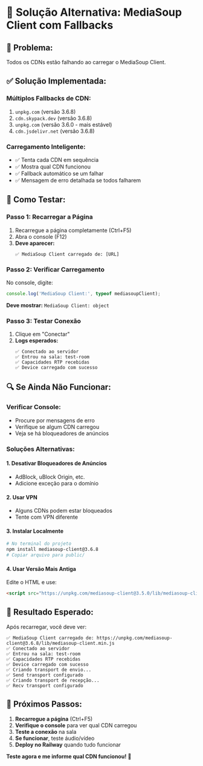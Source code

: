 # 🔧 Solução Alternativa: MediaSoup Client com Fallbacks

## 🚨 **Problema:**
Todos os CDNs estão falhando ao carregar o MediaSoup Client.

## ✅ **Solução Implementada:**

### **Múltiplos Fallbacks de CDN:**
1. `unpkg.com` (versão 3.6.8)
2. `cdn.skypack.dev` (versão 3.6.8)
3. `unpkg.com` (versão 3.6.0 - mais estável)
4. `cdn.jsdelivr.net` (versão 3.6.8)

### **Carregamento Inteligente:**
- ✅ Tenta cada CDN em sequência
- ✅ Mostra qual CDN funcionou
- ✅ Fallback automático se um falhar
- ✅ Mensagem de erro detalhada se todos falharem

## 🧪 **Como Testar:**

### **Passo 1: Recarregar a Página**
1. Recarregue a página completamente (Ctrl+F5)
2. Abra o console (F12)
3. **Deve aparecer:**
   ```
   ✅ MediaSoup Client carregado de: [URL]
   ```

### **Passo 2: Verificar Carregamento**
No console, digite:
```javascript
console.log('MediaSoup Client:', typeof mediasoupClient);
```

**Deve mostrar:** `MediaSoup Client: object`

### **Passo 3: Testar Conexão**
1. Clique em "Conectar"
2. **Logs esperados:**
   ```
   ✅ Conectado ao servidor
   ✅ Entrou na sala: test-room
   ✅ Capacidades RTP recebidas
   ✅ Device carregado com sucesso
   ```

## 🔍 **Se Ainda Não Funcionar:**

### **Verificar Console:**
- Procure por mensagens de erro
- Verifique se algum CDN carregou
- Veja se há bloqueadores de anúncios

### **Soluções Alternativas:**

#### **1. Desativar Bloqueadores de Anúncios**
- AdBlock, uBlock Origin, etc.
- Adicione exceção para o domínio

#### **2. Usar VPN**
- Alguns CDNs podem estar bloqueados
- Tente com VPN diferente

#### **3. Instalar Localmente**
```bash
# No terminal do projeto
npm install mediasoup-client@3.6.8
# Copiar arquivo para public/
```

#### **4. Usar Versão Mais Antiga**
Edite o HTML e use:
```html
<script src="https://unpkg.com/mediasoup-client@3.5.0/lib/mediasoup-client.min.js"></script>
```

## 🎯 **Resultado Esperado:**

Após recarregar, você deve ver:

```
✅ MediaSoup Client carregado de: https://unpkg.com/mediasoup-client@3.6.8/lib/mediasoup-client.min.js
✅ Conectado ao servidor
✅ Entrou na sala: test-room
✅ Capacidades RTP recebidas
✅ Device carregado com sucesso
✅ Criando transport de envio...
✅ Send transport configurado
✅ Criando transport de recepção...
✅ Recv transport configurado
```

## 📝 **Próximos Passos:**

1. **Recarregue a página** (Ctrl+F5)
2. **Verifique o console** para ver qual CDN carregou
3. **Teste a conexão** na sala
4. **Se funcionar**, teste áudio/vídeo
5. **Deploy no Railway** quando tudo funcionar

**Teste agora e me informe qual CDN funcionou!** 🚀
